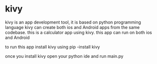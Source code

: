# kivy
kivy is an app development tool, it is based on python programming language 
kivy can create both ios and Android apps from the same codebase.
this is a calculator app using kivy. this app can run on both ios and Android 


to run this app install kivy using pip -install kivy

once you install kivy open your python ide and run main.py 